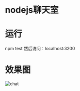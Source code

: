 # nodejs聊天室

# 运行
npm test
然后访问：localhost:3200

# 效果图
![chat](http://omqnkdrdg.bkt.clouddn.com/o_1bhmg015f10ll1ii310ti159ocjga.png)
